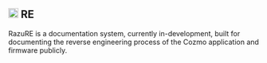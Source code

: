 <h2>
    <img height="20px" src="https://razuproject.github.io/assets/logo.svg"> RE
</h2>
RazuRE is a documentation system, currently in-development, built for documenting the reverse engineering process of the Cozmo application and firmware publicly.